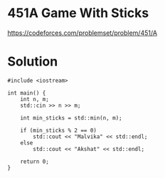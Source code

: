 # 451A Game With Sticks

https://codeforces.com/problemset/problem/451/A

# Solution

```
#include <iostream>

int main() {
    int n, m;
    std::cin >> n >> m;
    
    int min_sticks = std::min(n, m);

    if (min_sticks % 2 == 0)
        std::cout << "Malvika" << std::endl;
    else
        std::cout << "Akshat" << std::endl;

    return 0;
}

```